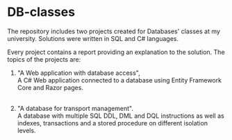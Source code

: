 # DB-classes
The repository includes two projects created for Databases' classes at my university. Solutions were written in SQL and C# languages.

Every project contains a report providing an explanation to the solution. The topics of the projects are:
  1. "A Web application with database access", <br />
A C# Web application connected to a database using Entity Framework Core and Razor pages. <br /><br />

  2. "A database for transport management". <br />
A database with multiple SQL DDL, DML and DQL instructions as well as indexes, transactions and a stored procedure on different isolation levels.